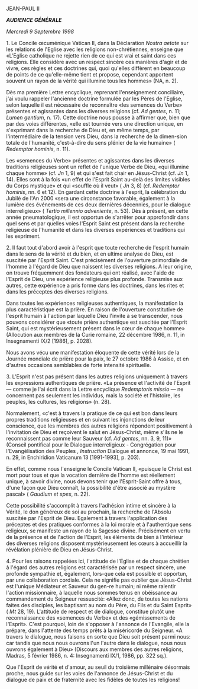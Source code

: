 JEAN-PAUL II


***AUDIENCE GÉNÉRALE***

*Mercredi 9 Septembre 1998*

1\. Le Concile œcuménique Vatican II, dans la Déclaration *Nostra aetate* sur les relations de l'Eglise avec les religions non-chrétiennes, enseigne que «L'Eglise catholique ne rejette rien de ce qui est vrai et saint dans ces religions. Elle considère avec un respect sincère ces manières d'agir et de vivre, ces règles et ces doctrines qui, quoi qu'elles diffèrent en beaucoup de points de ce qu'elle-même tient et propose, cependant apportent souvent un rayon de la vérité qui illumine tous les hommes» (NA, n. 2).

Dès ma première Lettre encyclique, reprenant l'enseignement conciliaire, j'ai voulu rappeler l'ancienne doctrine formulée par les Pères de l'Eglise, selon laquelle il est nécessaire de reconnaître «les semences du Verbe» présentes et agissantes dans les diverses religions (cf. *Ad gentes*, n. 11; *Lumen gentium*, n. 17). Cette doctrine nous pousse à affirmer que, bien que par des voies différentes, «elle est tournée vers une direction unique, en s'exprimant dans la recherche de Dieu et, en même temps, par l'intermédiaire de la tension vers Dieu, dans la recherche de la dimen-sion totale de l'humanité, c'est-à-dire du sens plénier de la vie humaine» ( *Redemptor hominis*, n. 11).

Les «semences du Verbe» présentes et agissantes dans les diverses traditions religieuses sont un reflet de l'unique Verbe de Dieu, «qui illumine chaque homme» (cf. *Jn* 1, 9) et qui s'est fait chair en Jésus-Christ (cf. *Jn* 1, 14). Elles sont à la fois «un effet de l'Esprit Saint au-delà des limites visibles du Corps mystique» et qui «souffle où il veut» ( *Jn* 3, 8) (cf. *Redemptor hominis*, nn. 6 et 12). En gardant cette doctrine à l'esprit, la célébration du Jubilé de l'An 2000 «sera une circonstance favorable, également à la lumière des événements de ces deux dernières décennies, pour le dialogue interreligieux» ( *Tertio millennio adveniente*, n. 53). Dès à présent, en cette année pneumatologique, il est opportun de s'arrêter pour approfondir dans quel sens et par quelles voies l'Esprit Saint est présent dans la recherche religieuse de l'humanité et dans les diverses expériences et traditions qui les expriment.

2\. Il faut tout d'abord avoir à l'esprit que toute recherche de l'esprit humain dans le sens de la vérité et du bien, et en ultime analyse de Dieu, est suscitée par l'Esprit Saint. C'est précisément de l'ouverture primordiale de l'homme à l'égard de Dieu que naissent les diverses religions. A leur origine, on trouve fréquemment des fondateurs qui ont réalisé, avec l'aide de l'Esprit de Dieu, une expérience religieuse plus profonde. Transmise aux autres, cette expérience a pris forme dans les doctrines, dans les rites et dans les préceptes des diverses religions.

Dans toutes les expériences religieuses authentiques, la manifestation la plus caractéristique est la prière. En raison de l'ouverture constitutive de l'esprit humain à l'action par laquelle Dieu l'invite à se transcender, nous pouvons considérer que «toute prière authentique est suscitée par l'Esprit Saint, qui est mystérieusement présent dans le cœur de chaque homme» (Allocution aux membres de la Curie romaine, 22 décembre 1986, n. 11, in Insegnamenti IX/2 \[1986\], p. 2028).

Nous avons vécu une manifestation éloquente de cette vérité lors de la Journée mondiale de prière pour la paix, le 27 octobre 1986 à Assise, et en d'autres occasions semblables de forte intensité spirituelle.

3\. L'Esprit n'est pas présent dans les autres religions uniquement à travers les expressions authentiques de prière. «La présence et l'activité de l'Esprit — comme je l'ai écrit dans la Lettre encyclique *Redemptoris missio* — ne concernent pas seulement les individus, mais la société et l'histoire, les peuples, les cultures, les religions» (n. 28).

Normalement, «c'est à travers la pratique de ce qui est bon dans leurs propres traditions religieuses et en suivant les injonctions de leur conscience, que les membres des autres religions répondent positivement à l'invitation de Dieu et reçoivent le salut en Jésus-Christ, même s'ils ne le reconnaissent pas comme leur Sauveur (cf. *Ad gentes*, nn. 3, 9, 11)» (Conseil pontifical pour le Dialogue interreligieux - Congrégation pour l'Evangélisation des Peuples *, Instruction* Dialogue et annonce, 19 mai 1991, n. 29, in Enchiridion Vaticanum 13 \[1991-1993\], p. 203).

En effet, comme nous l'enseigne le Concile Vatican II, «puisque le Christ est mort pour tous et que la vocation dernière de l'homme est réellement unique, à savoir divine, nous devons tenir que l'Esprit-Saint offre à tous, d'une façon que Dieu connaît, la possibilité d'être associé au mystère pascal» ( *Gaudium et spes*, n. 22).

Cette possibilité s'accomplit à travers l'adhésion intime et sincère à la Vérité, le don généreux de soi au prochain, la recherche de l'Absolu suscitée par l'Esprit de Dieu. Egalement à travers l'application des préceptes et des pratiques conformes à la loi morale et à l'authentique sens religieux, se manifeste un rayon de la Sagesse divine. Précisément en vertu de la présence et de l'action de l'Esprit, les éléments de bien à l'intérieur des diverses religions disposent mystérieusement les cœurs à accueillir la révélation plénière de Dieu en Jésus-Christ.

4\. Pour les raisons rappelées ici, l'attitude de l'Eglise et de chaque chrétien à l'égard des autres religions est caractérisée par un respect sincère, une profonde sympathie et, également, lors-que cela est possible et opportun, par une collaboration cordiale. Cela ne signifie pas oublier que Jésus-Christ est l'unique Médiateur et Sauveur du gen-re humain; ni même ralentir l'action missionnaire, à laquelle nous sommes tenus en obéissance au commandement du Seigneur ressuscité: «Allez donc, de toutes les nations faites des disciples, les baptisant au nom du Père, du Fils et du Saint Esprit» ( *Mt* 28, 19). L'attitude de respect et de dialogue, constitue plutôt une reconnaissance des «semences du Verbe» et des «gémissements de l'Esprit». C'est pourquoi, loin de s'opposer à l'annonce de l'Evangile, elle la prépare, dans l'attente des temps prêts à la miséricorde du Seigneur. «A travers le dialogue, nous faisons en sorte que Dieu soit présent parmi nous: car tandis que nous nous ouvrons l'un l'autre dans le dialogue, nous nous ouvrons également à Dieu» (Discours aux membres des autres religions, Madras, 5 février 1986, n. 4: Insegnamenti IX/1, 1986, pp. 322 sq.).

Que l'Esprit de vérité et d'amour, au seuil du troisième millénaire désormais proche, nous guide sur les voies de l'annonce de Jésus-Christ et du dialogue de paix et de fraternité avec les fidèles de toutes les religions!